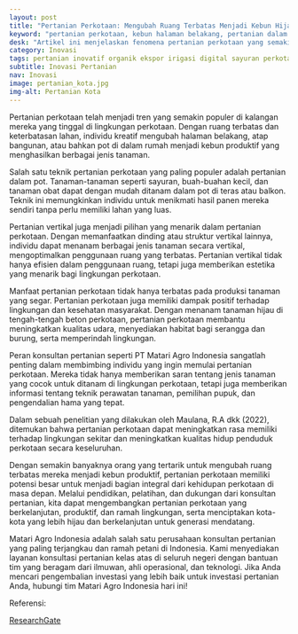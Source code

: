 ```yaml
---
layout: post
title: "Pertanian Perkotaan: Mengubah Ruang Terbatas Menjadi Kebun Hijau yang Produktif"
keyword: "pertanian perkotaan, kebun halaman belakang, pertanian dalam pot, pertanian vertikal, konsultan pertanian, pelatihan pertanian, PT Matari Agro Indonesia"
desk: "Artikel ini menjelaskan fenomena pertanian perkotaan yang semakin populer, di mana individu mengubah ruang terbatas seperti halaman belakang atau pot menjadi kebun produktif. Kami mengulas berbagai teknik pertanian perkotaan, seperti pertanian dalam pot dan vertikal, serta manfaatnya bagi lingkungan perkotaan"
category: Inovasi
tags: pertanian inovatif organik ekspor irigasi digital sayuran perkotaan konsultan ketahanan pangan
subtitle: Inovasi Pertanian
nav: Inovasi
image: pertanian_kota.jpg
img-alt: Pertanian Kota
---
```


Pertanian perkotaan telah menjadi tren yang semakin populer di kalangan mereka yang tinggal di lingkungan perkotaan. Dengan ruang terbatas dan keterbatasan lahan, individu kreatif mengubah halaman belakang, atap bangunan, atau bahkan pot di dalam rumah menjadi kebun produktif yang menghasilkan berbagai jenis tanaman.

Salah satu teknik pertanian perkotaan yang paling populer adalah pertanian dalam pot. Tanaman-tanaman seperti sayuran, buah-buahan kecil, dan tanaman obat dapat dengan mudah ditanam dalam pot di teras atau balkon. Teknik ini memungkinkan individu untuk menikmati hasil panen mereka sendiri tanpa perlu memiliki lahan yang luas.

Pertanian vertikal juga menjadi pilihan yang menarik dalam pertanian perkotaan. Dengan memanfaatkan dinding atau struktur vertikal lainnya, individu dapat menanam berbagai jenis tanaman secara vertikal, mengoptimalkan penggunaan ruang yang terbatas. Pertanian vertikal tidak hanya efisien dalam penggunaan ruang, tetapi juga memberikan estetika yang menarik bagi lingkungan perkotaan.

Manfaat pertanian perkotaan tidak hanya terbatas pada produksi tanaman yang segar. Pertanian perkotaan juga memiliki dampak positif terhadap lingkungan dan kesehatan masyarakat. Dengan menanam tanaman hijau di tengah-tengah beton perkotaan, pertanian perkotaan membantu meningkatkan kualitas udara, menyediakan habitat bagi serangga dan burung, serta memperindah lingkungan.

Peran konsultan pertanian seperti PT Matari Agro Indonesia sangatlah penting dalam membimbing individu yang ingin memulai pertanian perkotaan. Mereka tidak hanya memberikan saran tentang jenis tanaman yang cocok untuk ditanam di lingkungan perkotaan, tetapi juga memberikan informasi tentang teknik perawatan tanaman, pemilihan pupuk, dan pengendalian hama yang tepat.

Dalam sebuah penelitian yang dilakukan oleh Maulana, R.A dkk (2022), ditemukan bahwa pertanian perkotaan dapat meningkatkan rasa memiliki terhadap lingkungan sekitar dan meningkatkan kualitas hidup penduduk perkotaan secara keseluruhan.

Dengan semakin banyaknya orang yang tertarik untuk mengubah ruang terbatas mereka menjadi kebun produktif, pertanian perkotaan memiliki potensi besar untuk menjadi bagian integral dari kehidupan perkotaan di masa depan. Melalui pendidikan, pelatihan, dan dukungan dari konsultan pertanian, kita dapat mengembangkan pertanian perkotaan yang berkelanjutan, produktif, dan ramah lingkungan, serta menciptakan kota-kota yang lebih hijau dan berkelanjutan untuk generasi mendatang.

Matari Agro Indonesia adalah salah satu perusahaan konsultan pertanian yang paling terjangkau dan ramah petani di Indonesia. Kami menyediakan layanan konsultasi pertanian kelas atas di seluruh negeri dengan bantuan tim yang beragam dari ilmuwan, ahli operasional, dan teknologi. Jika Anda mencari pengembalian investasi yang lebih baik untuk investasi pertanian Anda, hubungi tim Matari Agro Indonesia hari ini!


Referensi:

[ResearchGate](https://www.researchgate.net/publication/364896351_Urban_Farming_Program_Pemanfaatan_Lingkungan_Untuk_Pengembangan_Pertanian_Perkotaan_di_Kota_Semarang)

